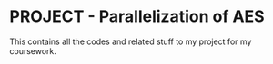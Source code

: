 # PROJECT - Parallelization of AES
This contains all the codes and related stuff to my project for my coursework.
